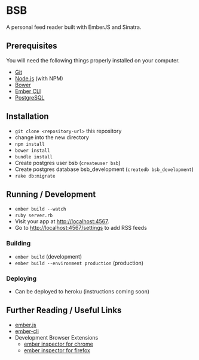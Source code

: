 # BSB

A personal feed reader built with EmberJS and Sinatra.

## Prerequisites

You will need the following things properly installed on your computer.

* [Git](http://git-scm.com/)
* [Node.js](http://nodejs.org/) (with NPM)
* [Bower](http://bower.io/)
* [Ember CLI](http://www.ember-cli.com/)
* [PostgreSQL](http://www.postgresql.org/)

## Installation

* `git clone <repository-url>` this repository
* change into the new directory
* `npm install`
* `bower install`
* `bundle install`
* Create postgres user bsb (`createuser bsb`)
* Create postgres database bsb\_development (`createdb bsb_development`)
* `rake db:migrate`

## Running / Development

* `ember build --watch`
* `ruby server.rb`
* Visit your app at [http://localhost:4567](http://localhost:4567).
* Go to [http://localhost:4567/settings](http://localhost:4567/settings) to add RSS feeds

### Building

* `ember build` (development)
* `ember build --environment production` (production)

### Deploying

* Can be deployed to heroku (instructions coming soon)

## Further Reading / Useful Links

* [ember.js](http://emberjs.com/)
* [ember-cli](http://www.ember-cli.com/)
* Development Browser Extensions
  * [ember inspector for chrome](https://chrome.google.com/webstore/detail/ember-inspector/bmdblncegkenkacieihfhpjfppoconhi)
  * [ember inspector for firefox](https://addons.mozilla.org/en-US/firefox/addon/ember-inspector/)

